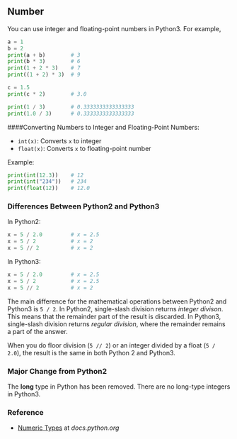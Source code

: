 
## Number

You can use integer and floating-point numbers in Python3. For example,

```python
a = 1
b = 2
print(a + b)        # 3
print(b * 3)        # 6
print(1 + 2 * 3)    # 7
print((1 + 2) * 3)  # 9

c = 1.5
print(c * 2)        # 3.0

print(1 / 3)        # 0.3333333333333333
print(1.0 / 3)      # 0.3333333333333333
```

####Converting Numbers to Integer and Floating-Point Numbers:

* `int(x)`: Converts `x` to integer
* `float(x)`: Converts `x` to floating-point number


Example:
```python
print(int(12.3))   	# 12
print(int("234"))   # 234
print(float(12))    # 12.0
```	

### Differences Between Python2 and Python3
In Python2:
```python
x = 5 / 2.0 		# x = 2.5
x = 5 / 2			# x = 2
x = 5 // 2			# x = 2
```

In Python3: 
```python
x = 5 / 2.0			# x = 2.5
x = 5 / 2			# x = 2.5
x = 5 // 2			# x = 2
```
The main difference for the mathematical operations between Python2 and Python3 is `5 / 2`. 
In Python2, single-slash division returns *integer divison*. This means that the remainder part of the result is discarded. In Python3, single-slash division returns *regular division*, where the remainder remains a part of the answer. 

When you do floor division (`5 // 2`) or an integer divided by a float (`5 / 2.0`), the result is the same in both Python 2 and Python3.  


### Major Change from Python2

The **long** type in Python has been removed. There are no long-type integers in Python3. 


### Reference
* [Numeric Types](https://docs.python.org/3/library/stdtypes.html#numeric-types-int-float-complex) at *docs.python.org*